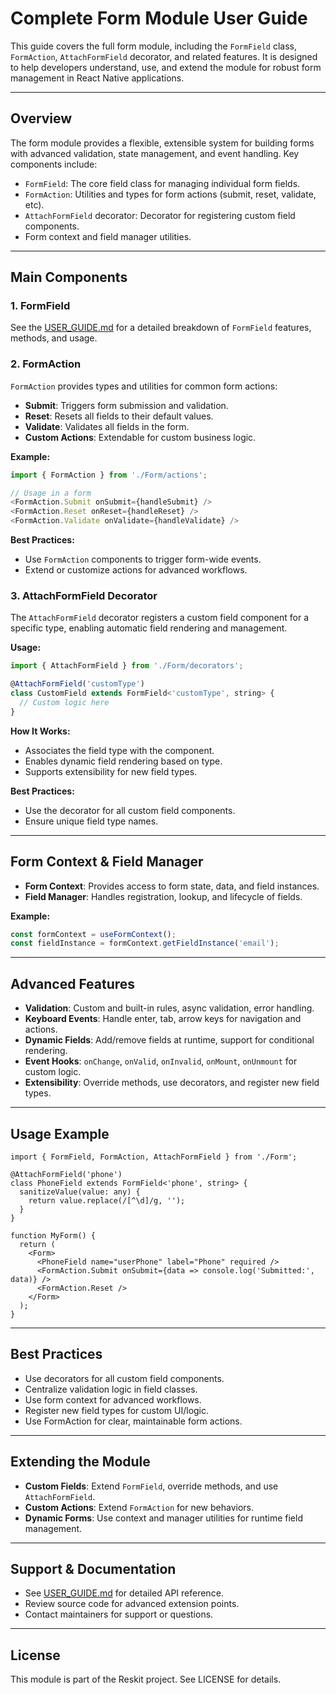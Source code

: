 # Complete Form Module User Guide

This guide covers the full form module, including the `FormField` class, `FormAction`, `AttachFormField` decorator, and related features. It is designed to help developers understand, use, and extend the module for robust form management in React Native applications.

---

## Overview

The form module provides a flexible, extensible system for building forms with advanced validation, state management, and event handling. Key components include:
- `FormField`: The core field class for managing individual form fields.
- `FormAction`: Utilities and types for form actions (submit, reset, validate, etc).
- `AttachFormField` decorator: Decorator for registering custom field components.
- Form context and field manager utilities.

---

## Main Components

### 1. FormField
See the [USER_GUIDE.md](./USER_GUIDE.md) for a detailed breakdown of `FormField` features, methods, and usage.

### 2. FormAction

`FormAction` provides types and utilities for common form actions:
- **Submit**: Triggers form submission and validation.
- **Reset**: Resets all fields to their default values.
- **Validate**: Validates all fields in the form.
- **Custom Actions**: Extendable for custom business logic.

**Example:**
```typescript
import { FormAction } from './Form/actions';

// Usage in a form
<FormAction.Submit onSubmit={handleSubmit} />
<FormAction.Reset onReset={handleReset} />
<FormAction.Validate onValidate={handleValidate} />
```

**Best Practices:**
- Use `FormAction` components to trigger form-wide events.
- Extend or customize actions for advanced workflows.

### 3. AttachFormField Decorator

The `AttachFormField` decorator registers a custom field component for a specific type, enabling automatic field rendering and management.

**Usage:**
```typescript
import { AttachFormField } from './Form/decorators';

@AttachFormField('customType')
class CustomField extends FormField<'customType', string> {
  // Custom logic here
}
```

**How It Works:**
- Associates the field type with the component.
- Enables dynamic field rendering based on type.
- Supports extensibility for new field types.

**Best Practices:**
- Use the decorator for all custom field components.
- Ensure unique field type names.

---

## Form Context & Field Manager

- **Form Context**: Provides access to form state, data, and field instances.
- **Field Manager**: Handles registration, lookup, and lifecycle of fields.

**Example:**
```typescript
const formContext = useFormContext();
const fieldInstance = formContext.getFieldInstance('email');
```

---

## Advanced Features

- **Validation**: Custom and built-in rules, async validation, error handling.
- **Keyboard Events**: Handle enter, tab, arrow keys for navigation and actions.
- **Dynamic Fields**: Add/remove fields at runtime, support for conditional rendering.
- **Event Hooks**: `onChange`, `onValid`, `onInvalid`, `onMount`, `onUnmount` for custom logic.
- **Extensibility**: Override methods, use decorators, and register new field types.

---

## Usage Example

```tsx
import { FormField, FormAction, AttachFormField } from './Form';

@AttachFormField('phone')
class PhoneField extends FormField<'phone', string> {
  sanitizeValue(value: any) {
    return value.replace(/[^\d]/g, '');
  }
}

function MyForm() {
  return (
    <Form>
      <PhoneField name="userPhone" label="Phone" required />
      <FormAction.Submit onSubmit={data => console.log('Submitted:', data)} />
      <FormAction.Reset />
    </Form>
  );
}
```

---

## Best Practices

- Use decorators for all custom field components.
- Centralize validation logic in field classes.
- Use form context for advanced workflows.
- Register new field types for custom UI/logic.
- Use FormAction for clear, maintainable form actions.

---

## Extending the Module

- **Custom Fields**: Extend `FormField`, override methods, and use `AttachFormField`.
- **Custom Actions**: Extend `FormAction` for new behaviors.
- **Dynamic Forms**: Use context and manager utilities for runtime field management.

---

## Support & Documentation

- See [USER_GUIDE.md](./USER_GUIDE.md) for detailed API reference.
- Review source code for advanced extension points.
- Contact maintainers for support or questions.

---

## License

This module is part of the Reskit project. See LICENSE for details.
